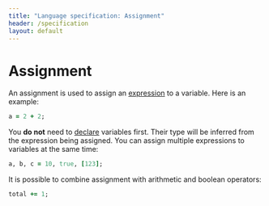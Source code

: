 ```yaml
---
title: "Language specification: Assignment"
header: /specification
layout: default
---
```

# Assignment

An assignment is used to assign an [expression](expression) to a variable. Here
is an example:

```ruby
a = 2 + 2;
```

You **do not** need to [declare](declaration) variables first. Their type will
be inferred from the expression being assigned. You can assign multiple
expressions to variables at the same time:

```ruby
a, b, c = 10, true, [123];
```

It is possible to combine assignment with arithmetic and boolean operators:

```ruby
total += 1;
```

